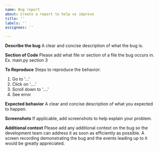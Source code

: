 ```yaml
---
name: Bug report
about: Create a report to help us improve
title: ''
labels: ''
assignees: ''

---
```


**Describe the bug**
A clear and concise description of what the bug is.


**Section of Code**
Please add what file or section of a file the bug occurs in. Ex. main.py section 3

**To Reproduce**
Steps to reproduce the behavior:
1. Go to '...'
2. Click on '....'
3. Scroll down to '....'
4. See error

**Expected behavior**
A clear and concise description of what you expected to happen.

**Screenshots**
If applicable, add screenshots to help explain your problem.

**Additional context**
Please add any additional context on the bug so the development team can address it as soon as efficiently as possible. A screen recording demonstrating the bug and the events leading up to it would be greatly appreciated.
